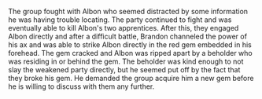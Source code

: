 The group fought with Albon who seemed distracted by some information he was having trouble locating.  The party continued to fight and was eventually able to kill Albon's two apprentices.  After this, they engaged Albon directly and after a difficult battle, Brandon channeled the power of his ax and was able to strike Albon directly in the red gem embedded in his forehead.  The gem cracked and Albon was ripped apart by a beholder who was residing in or behind the gem.  The beholder was kind enough to not slay the weakened party directly, but he seemed put off by the fact that they broke his gem.  He demanded the group acquire him a new gem before he is willing to discuss with them any further.
